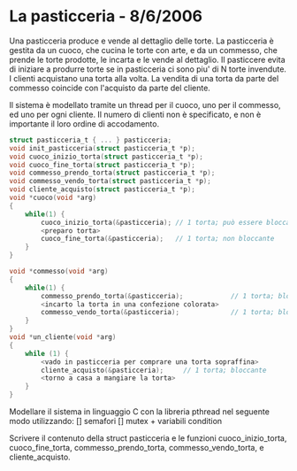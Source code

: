 # La pasticceria - 8/6/2006

Una pasticceria produce e vende al dettaglio delle torte. La pasticceria è gestita da un cuoco, che cucina le torte con arte, e da un commesso, che prende le torte prodotte, le incarta e le vende al dettaglio. Il pasticcere evita di iniziare a produrre torte se in pasticceria ci sono piu' di N torte invendute. I clienti acquistano una torta alla volta. La vendita di una torta da parte del commesso coincide con l'acquisto da parte del cliente.

Il sistema è modellato tramite un thread per il cuoco, uno per il commesso, ed uno per ogni cliente. Il numero di clienti non è specificato, e non è importante il loro ordine di accodamento.

```C
struct pasticceria_t { ... } pasticceria;
void init_pasticceria(struct pasticceria_t *p); 
void cuoco_inizio_torta(struct pasticceria_t *p); 
void cuoco_fine_torta(struct pasticceria_t *p); 
void commesso_prendo_torta(struct pasticceria_t *p); 
void commesso_vendo_torta(struct pasticceria_t *p); 
void cliente_acquisto(struct pasticceria_t *p);
void *cuoco(void *arg)
{
    while(1) {
        cuoco_inizio_torta(&pasticceria); // 1 torta; può essere bloccante
        <preparo torta> 
        cuoco_fine_torta(&pasticceria);   // 1 torta; non bloccante
    }
}

void *commesso(void *arg)
{
    while(1) {
        commesso_prendo_torta(&pasticceria);            // 1 torta; bloccante
        <incarto la torta in una confezione colorata> 
        commesso_vendo_torta(&pasticceria);             // 1 torta; bloccante
    }
}
void *un_cliente(void *arg)
{
    while (1) {
        <vado in pasticceria per comprare una torta sopraffina>
        cliente_acquisto(&pasticceria);     // 1 torta; bloccante
        <torno a casa a mangiare la torta>
    }
}

```
Modellare il sistema in linguaggio C con la libreria pthread nel seguente modo utilizzando: [] semafori [] mutex + variabili condition

Scrivere il contenuto della struct pasticceria e le funzioni cuoco_inizio_torta, cuoco_fine_torta, commesso_prendo_torta, commesso_vendo_torta, e cliente_acquisto.
